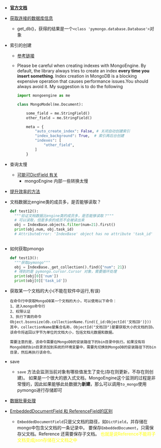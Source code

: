 - **[官方文档](http://docs.mongoengine.org/apireference.html)**
- [获取连接的数据库信息](https://stackoverflow.com/questions/47833179/mongoengine-how-to-get-database-name)
  - get_db()，获得的结果是一个`<class 'pymongo.database.Database'>`对象

- 索引的创建

  - [参考链接](https://stackoverflow.com/questions/45960493/how-to-create-index-for-referencefield-mongoengine)

  - Please be careful when creating indexes with MongoEngine. By default, the library always tries to create an index **every time you insert something**. Index creation in MongoDB is a blocking expensive operation that causes performance issues.You should always avoid it. My suggestion is to do the following

    ```python
    import mongoengine as me
    
    class MongoModel(me.Document):
    
        some_field = me.StringField()
        other_field = me.StringField()
    
        meta = {
            "auto_create_index": False, # 关闭自动创建索引
            "index_background": True,  # 索引再后台创建
            "indexes": [
                "other_field",
            ]
        }
    ```

- 查询太慢

  - [可能可DictField 有关](https://github.com/MongoEngine/mongoengine/issues/1230)
    - mongoEngine 内部一些转换太慢
  
- [提升效率的方法](https://devpress.csdn.net/mongodb/630487b67e6682346619ba30.html)

- 文档数据比engine类的成员多，是否能够读取？

  ```python
  def test12():
    """验证文档数据比engine类的成员多，是否能够读取？"""
    # 可以读取，但是多余的成员不会被读出来
    obj = IndexBase.objects.filter(num=21).first()
    print(obj.num, obj.task_id)
    # AttributeError: 'IndexBase' object has no attribute 'task_id'
   
  ```
  
- 如何获取pmongo

  ```python
  def test13():
    """获取pymongo"""
    obj = IndexBase._get_collection().find({"num": 21})
    # 得到的是 pymongo.cursor.Cursor 对象，需要循环处理
    print(obj[0]['num'])
    print(obj[0]['task_id'])
  ```

- 获取某一个文档的大小(不能在软件中运行,有误)

  ```shell
  在命令行中获取MongoDB某一个文档的大小，可以使用以下命令：
  1、进入mongo命令行
  2、权限认证
  3、执行下面的命令
  Object.bsonsize(db.collectionName.find({_id:ObjectId('文档ID')}))
  其中，collectionName是集合名称，ObjectId("文档ID")是要获取大小的文档的ID。该命令将返回以字节为单位的文档大小，包括文档元数据和数据。
  
  需要注意的是，该命令需要在MongoDB的安装路径下的bin目录中执行。如果没有将MongoDB的bin目录添加到系统的环境变量中，需要先切换到MongoDB的安装路径下的bin目录，然后再执行该命令。
  ```

- save

  - `save` 方法会监测当前对象有哪些值发生了变化(存在则更新，不存在则创建)。 如果是一个很大的嵌入式文档，MongoEngine这个监测的过程是非常慢的，因此如果能够此处数据为**新建**，那么可以调用`to_mongo`使用pymongo进行存储即可
  

- [数据批量处理](https://www.cnpython.com/qa/1664291)
- [EmbeddedDocumentField 和 ReferenceField的区别](https://www.oomake.com/question/4974118)
  - `EmbeddedDocumentField`只是父文档的路径，如`DictField`，并存储在mongo中包含父文档的一条记录中。 要保存`EmbeddedDocument`，只需保存父文档。Reference 还需要保存子文档。<font color=yellow > 也就是说Reference不能将子文档变成json存储在父文档之中</font>

